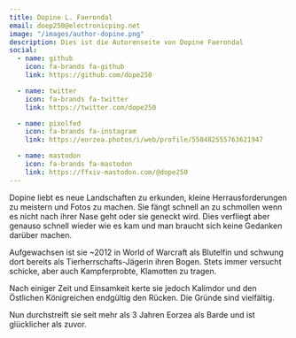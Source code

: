 ```yaml
---
title: Dopine L. Faerondal
email: doep250@electronicping.net
image: "/images/author-dopine.png"
description: Dies ist die Autorenseite von Dopine Faerondal
social:
  - name: github
    icon: fa-brands fa-github
    link: https://github.com/dope250

  - name: twitter
    icon: fa-brands fa-twitter
    link: https://twitter.com/dope250

  - name: pixelfed
    icon: fa-brands fa-instagram
    link: https://eorzea.photos/i/web/profile/558482555763621947

  - name: mastodon
    icon: fa-brands fa-mastodon
    link: https://ffxiv-mastodon.com/@dope250
---
```


Dopine liebt es neue Landschaften zu erkunden, kleine Herrausforderungen zu meistern und Fotos zu machen. Sie fängt schnell an zu schmollen wenn es nicht nach ihrer Nase geht oder sie geneckt wird. Dies verfliegt aber genauso schnell wieder wie es kam und man braucht sich keine Gedanken darüber machen.

Aufgewachsen ist sie ~2012 in World of Warcraft als Blutelfin und schwung dort bereits als Tierherrschafts-Jägerin ihren Bogen. Stets immer versucht schicke, aber auch Kampferprobte, Klamotten zu tragen.

Nach einiger Zeit und Einsamkeit kerte sie jedoch Kalimdor und den Östlichen Königreichen endgültig den Rücken. Die Gründe sind vielfältig.

Nun durchstreift sie seit mehr als 3 Jahren Eorzea als Barde und ist glücklicher als zuvor.
